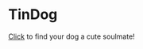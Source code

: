 # TinDog
<a href="https://zhuxinyu-26.github.io/TinDog/">Click</a> to find your dog a cute soulmate!
